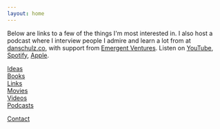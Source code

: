 ```yaml
---
layout: home
---
```

Below are links to a few of the things I'm most interested in. I also host a podcast where I interview people I admire and learn a lot from at [danschulz.co](https://www.danschulz.co/), with support from [Emergent Ventures](https://www.mercatus.org/emergent-ventures). Listen on [YouTube](https://www.youtube.com/@dnschlz), [Spotify](https://open.spotify.com/show/59YkrYwjAgiKAVMNGWPaLE), [Apple](https://podcasts.apple.com/us/podcast/undertone/id1693303954).

[Ideas](/ideas/)  
[Books](/books/)  
[Links](/links/)  
[Movies](/movies/)  
[Videos](/videos/)  
[Podcasts](/podcasts/)

<a class="muted small" href="/contact">Contact</a>
